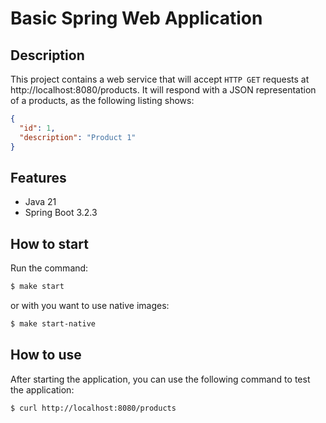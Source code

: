 # Basic Spring Web Application

## Description

This project contains a web service that will accept `HTTP GET` requests at http://localhost:8080/products.
It will respond with a JSON representation of a products, as the following listing shows:

```json
{
  "id": 1,
  "description": "Product 1"
}
```

## Features
- Java 21
- Spring Boot 3.2.3

## How to start

Run the command:

```bash
$ make start
```
or with you want to use native images:

```bash
$ make start-native
```

## How to use
After starting the application, you can use the following command to test the application:

```bash
$ curl http://localhost:8080/products
```
